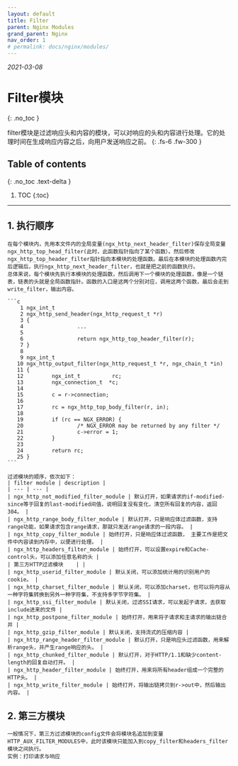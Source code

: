 ```yaml
---
layout: default
title: Filter
parent: Nginx Modules
grand_parent: Nginx
nav_order: 1
# permalink: docs/nginx/modules/
---
```


*2021-03-08*
# Filter模块
{: .no_toc }

filter模块是过滤响应头和内容的模块，可以对响应的头和内容进行处理。它的处理时间在生成响应内容之后，向用户发送响应之前。
{: .fs-6 .fw-300 }

## Table of contents
{: .no_toc .text-delta }

1. TOC
{:toc}

---

##  1. 执行顺序

	在每个模块内，先用本文件内的全局变量(ngx_http_next_header_filter)保存全局变量ngx_http_top_head_filter(此时，此函数指针指向了某个函数）。然后修改ngx_http_top_header_filter指针指向本模块的处理函数。最后在本模块的处理函数内完后逻辑后，执行ngx_http_next_header_filter，也就是把之前的函数执行。
	总体来说，每个模块先执行本模块的处理函数，然后调用下一个模块的处理函数，像是一个链表，链表的头就是全局函数指针。函数的入口是这两个分别对应，调用这两个函数，最后会走到write_filter，输出内容。
	   
    ```c
	    1 ngx_int_t
	    2 ngx_http_send_header(ngx_http_request_t *r)
	    3 {
	    4                 ...
	    5 
	    6                 return ngx_http_top_header_filter(r);
	    7 }
	    8 
	    9 ngx_int_t
	   10 ngx_http_output_filter(ngx_http_request_t *r, ngx_chain_t *in)
	   11 {
	   12         ngx_int_t          rc;
	   13         ngx_connection_t  *c;
	   14 
	   15         c = r->connection;
	   16 
	   17         rc = ngx_http_top_body_filter(r, in);
	   18 
	   19         if (rc == NGX_ERROR) {
	   20                 /* NGX_ERROR may be returned by any filter */
	   21                 c->error = 1;
	   22         }
	   23 
	   24         return rc;
	   25 }
    ```

	过滤模块的顺序，依次如下：
	| filter module | description |
    | --- | --- |
	| ngx_http_not_modified_filter_module | 默认打开，如果请求的if-modified-since等于回复的last-modified间值，说明回复没有变化，清空所有回复的内容，返回304。 |
	| ngx_http_range_body_filter_module | 默认打开，只是响应体过滤函数，支持range功能，如果请求包含range请求，那就只发送range请求的一段内容。 |
	| ngx_http_copy_filter_module | 始终打开，只是响应体过滤函数， 主要工作是把文件中内容读到内存中，以便进行处理。 |
	| ngx_http_headers_filter_module | 始终打开，可以设置expire和Cache-control头，可以添加任意名称的头 |
	| 第三方HTTP过滤模块	 | |
	| ngx_http_userid_filter_module | 默认关闭，可以添加统计用的识别用户的cookie。 |
	| ngx_http_charset_filter_module | 默认关闭，可以添加charset，也可以将内容从一种字符集转换到另外一种字符集，不支持多字节字符集。 |
	| ngx_http_ssi_filter_module | 默认关闭，过滤SSI请求，可以发起子请求，去获取include进来的文件 |
	| ngx_http_postpone_filter_module | 始终打开，用来将子请求和主请求的输出链合并 |
	| ngx_http_gzip_filter_module | 默认关闭，支持流式的压缩内容 |
	| ngx_http_range_header_filter_module | 默认打开，只是响应头过滤函数，用来解析range头，并产生range响应的头。 |
	| ngx_http_chunked_filter_module | 默认打开，对于HTTP/1.1和缺少content-length的回复自动打开。 |
	| ngx_http_header_filter_module | 始终打开，用来将所有header组成一个完整的HTTP头。 |
	| ngx_http_write_filter_module | 始终打开，将输出链拷贝到r->out中，然后输出内容。 |
	
##	2. 第三方模块

	一般情况下，第三方过滤模块的config文件会将模块名追加到变量HTTP_AUX_FILTER_MODULES中，此时该模块只能加入到copy_filter和headers_filter模块之间执行。
	实例：打印请求与响应